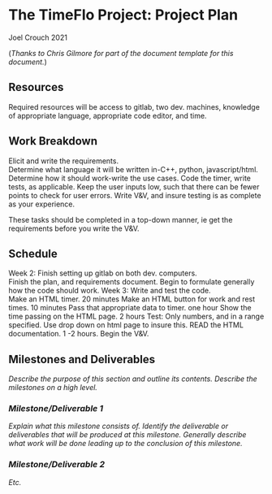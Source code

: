# The TimeFlo Project: Project Plan
Joel Crouch 2021

(*Thanks to Chris Gilmore for part of the document template
for this document.*)

## Resources

Required resources will be access to gitlab, two dev. machines, knowledge of appropriate language, appropriate code
editor, and time. 

## Work Breakdown

Elicit and write the requirements.  
Determine what language it will be written in-C++, python, javascript/html.
Determine how it should work-write the use cases. 
Code the timer, write tests, as applicable.  Keep the user inputs low, such that there can be fewer points to check for user errors.
Write V&V, and insure testing is as complete as your experience.

These tasks should be completed in a top-down manner, ie get the requirements before you write the V&V.


## Schedule

Week 2:  Finish setting up gitlab on both dev. computers.   
         Finish the plan, and requirements document. 
         Begin to formulate generally how the code should work.
Week 3:  Write and test the code.   
        Make an HTML timer. 20 minutes
        Make an HTML button for work and rest times. 10 minutes
        Pass that appropriate data to timer. one hour
        Show the time passing on the HTML page.  2 hours
        Test:  Only numbers, and in a range specified.  Use drop down on html page to insure this.
        READ the HTML documentation.  1 -2 hours.
         Begin the V&V.  

## Milestones and Deliverables

*Describe the purpose of this section and outline its
contents. Describe the milestones on a high level.*

### *Milestone/Deliverable 1*

*Explain what this milestone consists of. Identify the deliverable or
deliverables that will be produced at this milestone. Generally describe
what work will be done leading up to the conclusion of this milestone.*

### *Milestone/Deliverable 2*

*Etc.*
